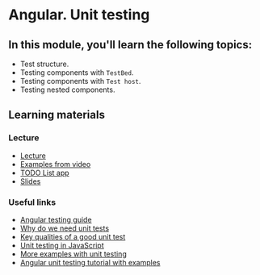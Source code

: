 # Angular. Unit testing

## In this module, you'll learn the following topics:

- Test structure.
- Testing components with `TestBed`.
- Testing components with `Test host`.
- Testing nested components.

## Learning materials

### Lecture
- [Lecture](https://youtu.be/DCw-JBll2u0?t=2201)
- [Examples from video](https://github.com/pavelrazuvalau/angular-lectures/tree/master/angular-unit-testing)
- [TODO List app](https://github.com/pavelrazuvalau/todo-list-management)
- [Slides](https://slides.com/pavelrazuvalau/angular-unit-testing)

### Useful links
- [Angular testing guide](https://angular.io/guide/testing)
- [Why do we need unit tests](http://blog.stevensanderson.com/2009/08/24/writing-great-unit-tests-best-and-worst-practises/)
- [Key qualities of a good unit test](https://www.kenneth-truyers.net/2012/12/15/key-qualities-of-a-good-unit-test/)
- [Unit testing in JavaScript](https://www.youtube.com/watch?v=Eu35xM76kKY)
- [More examples with unit testing](https://github.com/stas-dolgachov/angular-testing-lecture)
- [Angular unit testing tutorial with examples](https://blog.logrocket.com/angular-unit-testing-tutorial-examples/#angularcomponent)
